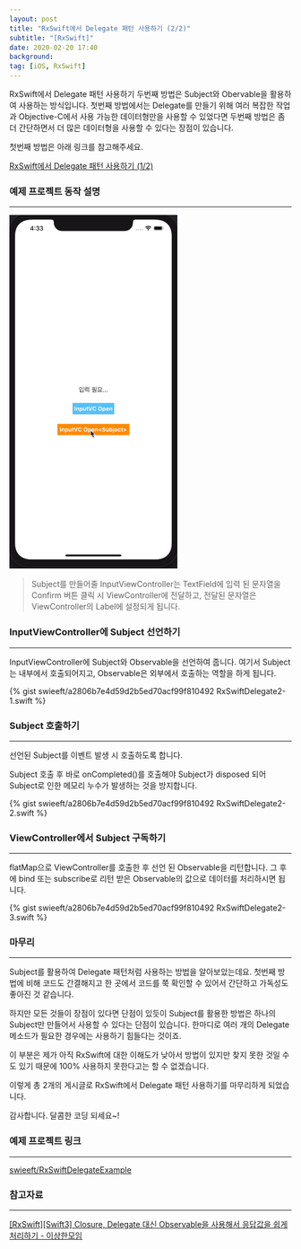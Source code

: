 ```yaml
---
layout: post
title: "RxSwift에서 Delegate 패턴 사용하기 (2/2)"
subtitle: "[RxSwift]"
date: 2020-02-20 17:40
background: 
tag: [iOS, RxSwift]
---
```


RxSwift에서 Delegate 패턴 사용하기 두번째 방법은 Subject와 Obervable을 활용하여 사용하는 방식입니다. 첫번째 방법에서는 Delegate를 만들기 위해 여러 복잡한 작업과 Objective-C에서 사용 가능한 데이터형만을 사용할 수 있었다면 두번째 방법은 좀 더 간단하면서 더 많은 데이터형을 사용할 수 있다는 장점이 있습니다.  

첫번째 방법은 아래 링크를 참고해주세요.
  
[RxSwift에서 Delegate 패턴 사용하기 (1/2)](/RxSwiftDelegate1)

### 예제 프로젝트 동작 설명

---

![RxSwiftDelegateExample](/assets/images/posts/2020-02-20/RxSwiftDelegateExample2.gif)

> Subject를 만들어줄 InputViewController는 TextField에 입력 된 문자열을 Confirm<Subject> 버튼 클릭 시 ViewController에 전달하고, 전달된 문자열은 ViewController의 Label에 설정되게 됩니다.

### InputViewController에 Subject 선언하기

---

InputViewController에 Subject와 Observable을 선언하여 줍니다. 여기서 Subject는 내부에서 호출되어지고, Observable은 외부에서 호출하는 역할을 하게 됩니다.

<p> {% gist swieeft/a2806b7e4d59d2b5ed70acf99f810492 RxSwiftDelegate2-1.swift %} </p>

### Subject 호출하기

---

선언된 Subject를 이벤트 발생 시 호출하도록 합니다. 

Subject 호출 후 바로 onCompleted()를 호출해야 Subject가 disposed 되어 Subject로 인한 메모리 누수가 발생하는 것을 방지합니다.

<p> {% gist swieeft/a2806b7e4d59d2b5ed70acf99f810492 RxSwiftDelegate2-2.swift %} </p>

### ViewController에서 Subject 구독하기

---

flatMap으로 ViewController를 호출한 후 선언 된 Observable을 리턴합니다.
그 후에 bind 또는 subscribe로 리턴 받은 Observable의 값으로 데이터를 처리하시면 됩니다.

<p> {% gist swieeft/a2806b7e4d59d2b5ed70acf99f810492 RxSwiftDelegate2-3.swift %} </p>

### 마무리

---

Subject를 활용하여 Delegate 패턴처럼 사용하는 방법을 알아보았는데요. 첫번째 방법에 비해 코드도 간결해지고 한 곳에서 코드를 쭉 확인할 수 있어서 간단하고 가독성도 좋아진 것 같습니다.

하지만 모든 것들이 장점이 있다면 단점이 있듯이 Subject를 활용한 방법은 하나의 Subject만 만들어서 사용할 수 있다는 단점이 있습니다. 한마디로 여러 개의 Delegate 메소드가 필요한 경우에는 사용하기 힘들다는 것이죠.

이 부분은 제가 아직 RxSwift에 대한 이해도가 낮아서 방법이 있지만 찾지 못한 것일 수도 있기 때문에 100% 사용하지 못한다고는 할 수 없겠습니다.

이렇게 총 2개의 게시글로 RxSwift에서 Delegate 패턴 사용하기를 마무리하게 되었습니다. 

감사합니다. 달콤한 코딩 되세요~!

### 예제 프로젝트 링크

---

[swieeft/RxSwiftDelegateExample](https://github.com/swieeft/RxSwiftDelegateExample)

### 참고자료

---

[[RxSwift][Swift3] Closure, Delegate 대신 Observable을 사용해서 응답값을 쉽게 처리하기 - 이상한모임](https://blog.weirdx.io/post/42023)
